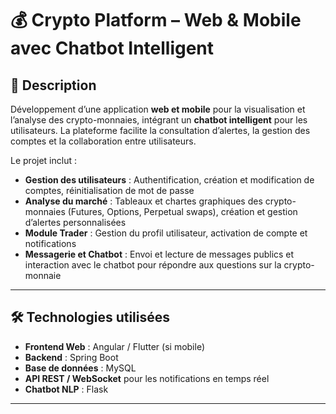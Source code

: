 # 💰 Crypto Platform – Web & Mobile avec Chatbot Intelligent

## 🧠 Description
Développement d’une application **web et mobile** pour la visualisation et l’analyse des crypto-monnaies, intégrant un **chatbot intelligent** pour les utilisateurs. La plateforme facilite la consultation d’alertes, la gestion des comptes et la collaboration entre utilisateurs.

Le projet inclut :  
- **Gestion des utilisateurs** : Authentification, création et modification de comptes, réinitialisation de mot de passe  
- **Analyse du marché** : Tableaux et chartes graphiques des crypto-monnaies (Futures, Options, Perpetual swaps), création et gestion d’alertes personnalisées  
- **Module Trader** : Gestion du profil utilisateur, activation de compte et notifications  
- **Messagerie et Chatbot** : Envoi et lecture de messages publics et interaction avec le chatbot pour répondre aux questions sur la crypto-monnaie  

---

## 🛠️ Technologies utilisées
- **Frontend Web** : Angular / Flutter (si mobile)  
- **Backend** : Spring Boot 
- **Base de données** : MySQL 
- **API REST / WebSocket** pour les notifications en temps réel  
- **Chatbot NLP** :  Flask  

---

